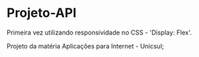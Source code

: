 # Projeto-API
Primeira vez utilizando responsividade no CSS - 'Display: Flex'.


Projeto da matéria Aplicações para Internet - Unicsul;
